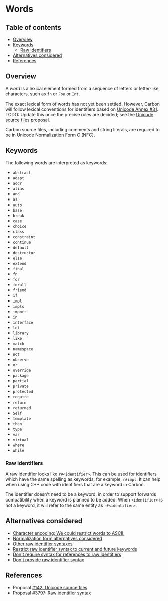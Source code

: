 # Words

<!--
Part of the Carbon Language project, under the Apache License v2.0 with LLVM
Exceptions. See /LICENSE for license information.
SPDX-License-Identifier: Apache-2.0 WITH LLVM-exception
-->

<!-- toc -->

## Table of contents

-   [Overview](#overview)
-   [Keywords](#keywords)
    -   [Raw identifiers](#raw-identifiers)
-   [Alternatives considered](#alternatives-considered)
-   [References](#references)

<!-- tocstop -->

## Overview

A _word_ is a lexical element formed from a sequence of letters or letter-like
characters, such as `fn` or `Foo` or `Int`.

The exact lexical form of words has not yet been settled. However, Carbon will
follow lexical conventions for identifiers based on
[Unicode Annex #31](https://unicode.org/reports/tr31/). TODO: Update this once
the precise rules are decided; see the
[Unicode source files](/proposals/p0142.md#characters-in-identifiers-and-whitespace)
proposal.

Carbon source files, including comments and string literals, are required to be
in Unicode Normalization Form C (NFC).

## Keywords

<!--
Keep in sync:
- utils/textmate/Syntaxes/Carbon.plist
- utils/treesitter/queries/highlights.scm
-->

The following words are interpreted as keywords:

-   `abstract`
-   `adapt`
-   `addr`
-   `alias`
-   `and`
-   `as`
-   `auto`
-   `base`
-   `break`
-   `case`
-   `choice`
-   `class`
-   `constraint`
-   `continue`
-   `default`
-   `destructor`
-   `else`
-   `extend`
-   `final`
-   `fn`
-   `for`
-   `forall`
-   `friend`
-   `if`
-   `impl`
-   `impls`
-   `import`
-   `in`
-   `interface`
-   `let`
-   `library`
-   `like`
-   `match`
-   `namespace`
-   `not`
-   `observe`
-   `or`
-   `override`
-   `package`
-   `partial`
-   `private`
-   `protected`
-   `require`
-   `return`
-   `returned`
-   `Self`
-   `template`
-   `then`
-   `type`
-   `var`
-   `virtual`
-   `where`
-   `while`

### Raw identifiers

A raw identifier looks like `r#<identifier>`. This can be used for identifiers
which have the same spelling as keywords; for example, `r#impl`. It can help
when using C++ code with identifiers that are a keyword in Carbon.

The identifier doesn't need to be a keyword, in order to support forwards
compatibility when a keyword is planned to be added. When `<identifier>` is not
a keyword, it will refer to the same entity as `r#<identifier>`.

## Alternatives considered

-   [Character encoding: We could restrict words to ASCII.](/proposals/p0142.md#character-encoding-1)
-   [Normalization form alternatives considered](/proposals/p0142.md#normalization-forms)
-   [Other raw identifier syntaxes](/proposals/p3797.md#other-raw-identifier-syntaxes)
-   [Restrict raw identifier syntax to current and future keywords](/proposals/p3797.md#restrict-raw-identifier-syntax-to-current-and-future-keywords)
-   [Don't require syntax for references to raw identifiers](/proposals/p3797.md#dont-require-syntax-for-references-to-raw-identifiers)
-   [Don't provide raw identifier syntax](/proposals/p3797.md#dont-provide-raw-identifier-syntax)

## References

-   Proposal
    [#142: Unicode source files](https://github.com/carbon-language/carbon-lang/pull/142)
-   Proposal
    [#3797: Raw identifier syntax](https://github.com/carbon-language/carbon-lang/pull/3797)
